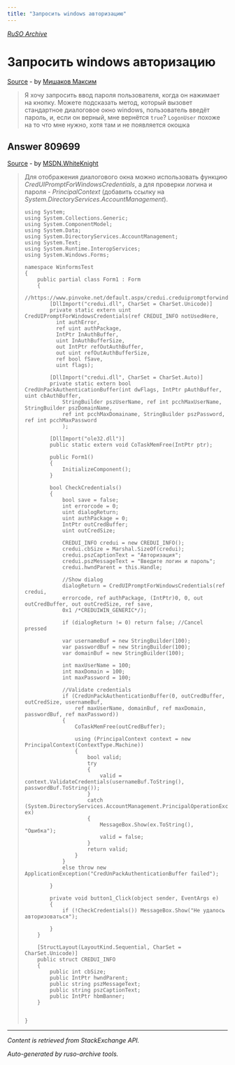 ```yaml
---
title: "Запросить windows авторизацию"
---
```

<p><i><a href="https://github.com/MSDN-WhiteKnight/ruso-archive/">RuSO Archive</a></i></p>
<h1>Запросить windows авторизацию</h1>
<p><a href="https://ru.stackoverflow.com/questions/809388/%d0%97%d0%b0%d0%bf%d1%80%d0%be%d1%81%d0%b8%d1%82%d1%8c-windows-%d0%b0%d0%b2%d1%82%d0%be%d1%80%d0%b8%d0%b7%d0%b0%d1%86%d0%b8%d1%8e">Source</a> - by <a href="https://ru.stackoverflow.com/users/260772/%d0%9c%d0%b8%d1%88%d0%b0%d0%ba%d0%be%d0%b2-%d0%9c%d0%b0%d0%ba%d1%81%d0%b8%d0%bc">Мишаков Максим</a></p>
<blockquote>
<p>Я хочу запросить ввод пароля пользователя, когда он нажимает на кнопку. Можете подсказать метод, который вызовет стандартное диалоговое окно windows, пользователь введёт пароль, и, если он верный, мне вернётся <code>true</code>? <code>LogonUser</code> похоже на то что мне нужно, хотя там и не появляется окошка </p>

</blockquote>
<h2>Answer 809699</h2>
<p><a href="https://ru.stackoverflow.com/a/809699/">Source</a> - by <a href="https://ru.stackoverflow.com/users/240512/msdn-whiteknight">MSDN.WhiteKnight</a></p>
<blockquote>
<p>Для отображения диалогового окна можно использовать функцию <em>CredUIPromptForWindowsCredentials</em>, а для проверки логина и пароля - <em>PrincipalContext</em> (добавить ссылку на <em>System.DirectoryServices.AccountManagement</em>).</p>

<pre><code>using System;
using System.Collections.Generic;
using System.ComponentModel;
using System.Data;
using System.DirectoryServices.AccountManagement;
using System.Text;
using System.Runtime.InteropServices;
using System.Windows.Forms;

namespace WinformsTest
{
    public partial class Form1 : Form
    {
        //https://www.pinvoke.net/default.aspx/credui.creduipromptforwindowscredentials
        [DllImport("credui.dll", CharSet = CharSet.Unicode)]
        private static extern uint CredUIPromptForWindowsCredentials(ref CREDUI_INFO notUsedHere,
          int authError,
          ref uint authPackage,
          IntPtr InAuthBuffer,
          uint InAuthBufferSize,
          out IntPtr refOutAuthBuffer,
          out uint refOutAuthBufferSize,
          ref bool fSave,
          uint flags);

        [DllImport("credui.dll", CharSet = CharSet.Auto)]
        private static extern bool CredUnPackAuthenticationBuffer(int dwFlags, IntPtr pAuthBuffer, uint cbAuthBuffer, 
            StringBuilder pszUserName, ref int pcchMaxUserName, StringBuilder pszDomainName, 
            ref int pcchMaxDomainame, StringBuilder pszPassword, ref int pcchMaxPassword
            );

        [DllImport("ole32.dll")]
        public static extern void CoTaskMemFree(IntPtr ptr);

        public Form1()
        {
            InitializeComponent();
        }

        bool CheckCredentials()
        {
            bool save = false;
            int errorcode = 0;
            uint dialogReturn;
            uint authPackage = 0;
            IntPtr outCredBuffer;
            uint outCredSize;

            CREDUI_INFO credui = new CREDUI_INFO();
            credui.cbSize = Marshal.SizeOf(credui);
            credui.pszCaptionText = "Авторизация";
            credui.pszMessageText = "Введите логин и пароль";
            credui.hwndParent = this.Handle;

            //Show dialog
            dialogReturn = CredUIPromptForWindowsCredentials(ref credui,
            errorcode, ref authPackage, (IntPtr)0, 0, out outCredBuffer, out outCredSize, ref save,
            0x1 /*CREDUIWIN_GENERIC*/);

            if (dialogReturn != 0) return false; //Cancel pressed

            var usernameBuf = new StringBuilder(100);
            var passwordBuf = new StringBuilder(100);
            var domainBuf = new StringBuilder(100);

            int maxUserName = 100;
            int maxDomain = 100;
            int maxPassword = 100;

            //Validate credentials
            if (CredUnPackAuthenticationBuffer(0, outCredBuffer, outCredSize, usernameBuf,
                ref maxUserName, domainBuf, ref maxDomain, passwordBuf, ref maxPassword))
            {
                CoTaskMemFree(outCredBuffer);

                using (PrincipalContext context = new PrincipalContext(ContextType.Machine)) 
                {
                    bool valid;
                    try
                    {
                        valid = context.ValidateCredentials(usernameBuf.ToString(), passwordBuf.ToString());
                    }
                    catch (System.DirectoryServices.AccountManagement.PrincipalOperationException ex)
                    {
                        MessageBox.Show(ex.ToString(), "Ошибка");
                        valid = false;
                    }
                    return valid;
                }
            }
            else throw new ApplicationException("CredUnPackAuthenticationBuffer failed");

        }

        private void button1_Click(object sender, EventArgs e)
        {
            if (!CheckCredentials()) MessageBox.Show("Не удалось авторизоваться");                        

        }
    }

    [StructLayout(LayoutKind.Sequential, CharSet = CharSet.Unicode)]
    public struct CREDUI_INFO
    {
        public int cbSize;
        public IntPtr hwndParent;
        public string pszMessageText;
        public string pszCaptionText;
        public IntPtr hbmBanner;
    }


}
</code></pre>

</blockquote>
<hr/>
<p><i>Content is retrieved from StackExchange API. </i></p>
<p><i>Auto-generated by ruso-archive tools. </i></p>
